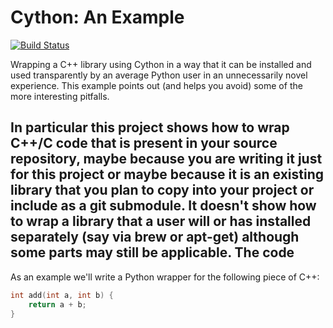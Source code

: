 Cython: An Example
==================

[![Build Status](https://travis-ci.org/chromy/cython_wrapper_example.svg?branch=master)](https://travis-ci.org/chromy/cython_wrapper_example)

Wrapping a C++ library using Cython in a way that it can be installed and used
transparently by an average Python user in an unnecessarily novel experience.
This example points out (and helps you avoid) some of the more interesting pitfalls.

In particular this project shows how to wrap C++/C code that is present in your
source repository, maybe because you are writing it just for this project or maybe
because it is an existing library that you plan to copy into your project or
include as a git submodule. It doesn't show how to wrap a library that a user
will or has installed separately (say via brew or apt-get) although some parts
may still be applicable.
The code
--------

As an example we'll write a Python wrapper for the following piece of C++:

```cpp
int add(int a, int b) {
    return a + b;
}
```
